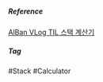 ##### Reference
[AlBan VLog TIL 스택 계산기](https://velog.io/@albaneo0724/TIL-%EC%8A%A4%ED%83%9D-%EA%B3%84%EC%82%B0%EA%B8%B0-Stack-Calculator)

##### Tag
#Stack #Calculator